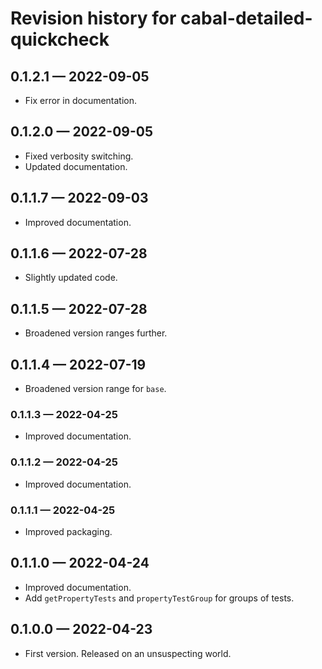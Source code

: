 # Revision history for cabal-detailed-quickcheck

## 0.1.2.1 — 2022-09-05

* Fix error in documentation.

## 0.1.2.0 — 2022-09-05

* Fixed verbosity switching.
* Updated documentation.

## 0.1.1.7 — 2022-09-03

* Improved documentation.

## 0.1.1.6 — 2022-07-28

* Slightly updated code.

## 0.1.1.5 — 2022-07-28

* Broadened version ranges further.

## 0.1.1.4 — 2022-07-19

* Broadened version range for `base`.

### 0.1.1.3 — 2022-04-25

* Improved documentation.

### 0.1.1.2 — 2022-04-25

* Improved documentation.

### 0.1.1.1 — 2022-04-25

* Improved packaging.

## 0.1.1.0 — 2022-04-24

* Improved documentation.
* Add `getPropertyTests` and `propertyTestGroup` for groups of tests.

## 0.1.0.0 — 2022-04-23

* First version. Released on an unsuspecting world.
